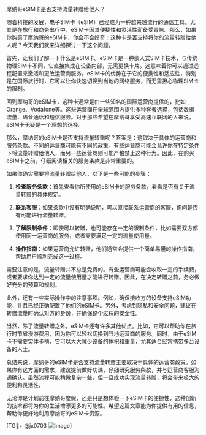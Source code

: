 摩纳哥eSIM卡是否支持流量转赠给他人？

随着科技的发展，电子SIM卡（eSIM）已经成为一种越来越流行的通信工具。尤其是在旅行和商务出行中，eSIM卡因其便捷性和灵活性而备受青睐。那么，如果你购买了摩纳哥的eSIM卡，你会不会好奇：这种卡是否支持将你的流量转赠给他人呢？今天我们就来详细探讨一下这个问题。

首先，让我们了解一下什么是eSIM卡。eSIM卡是一种嵌入式SIM卡技术，与传统物理SIM卡不同，它直接集成在设备内部，无需更换卡片。这意味着你可以通过远程配置来激活和更改运营商服务。eSIM卡的优势在于它的便携性和适应性，特别是在国际旅行时，它可以让你快速切换到当地的网络服务，而无需担心物理SIM卡的限制。

回到摩纳哥的eSIM卡，这种卡通常是由一些知名的国际运营商提供的，比如Orange、Vodafone等。这些运营商在全球范围内提供多种套餐选择，包括数据流量、语音通话和短信服务。对于那些希望在摩纳哥享受高速互联网的人来说，eSIM卡无疑是一个理想的选择。

那么，摩纳哥的eSIM卡是否支持流量转赠呢？答案是：这取决于具体的运营商和服务条款。不同的运营商可能有不同的政策。有些运营商可能会允许你在特定条件下将流量转赠给他人，而另一些运营商则可能严格禁止这种行为。因此，在购买eSIM卡之前，仔细阅读相关的服务条款是非常重要的。

如果你确实需要将流量转赠给他人，以下是一些可能的步骤：

1. **检查服务条款**：首先查看你所使用的eSIM卡的服务条款，看看是否有关于流量转赠的具体规定。
   
2. **联系客服**：如果条款中没有明确说明，可以直接联系运营商的客服，询问是否有可能进行流量转赠。

3. **了解限制条件**：即使可以转赠，也可能存在一定的限制条件，比如需要双方都使用同一运营商的服务，或者需要满足一定的流量使用量。

4. **操作指南**：如果运营商允许转赠，他们通常会提供一个简单易懂的操作指南，帮助用户顺利完成这一过程。

需要注意的是，流量转赠并不总是免费的。有些运营商可能会收取一定的手续费，或者要求你达到一定的流量使用量才能进行转赠。因此，在决定转赠之前，务必做好充分的预算和规划。

此外，还有一些实际操作中的注意事项。例如，确保接收方的设备支持eSIM功能，并且已经正确配置了他们的eSIM卡。另外，考虑到隐私和安全问题，建议在转赠流量时确认对方的身份，并确保整个过程的安全性。

当然，除了流量转赠之外，eSIM卡还有许多其他优点。比如，它可以帮助你在旅行时节省漫游费用，因为你可以轻松切换到当地运营商的服务。同时，由于eSIM卡不需要实体卡槽，它可以大大减少设备的体积和重量，尤其适合经常携带多台设备的人士。

总结来说，摩纳哥的eSIM卡是否支持流量转赠主要取决于具体的运营商政策。如果你有这方面的需求，建议提前做好功课，仔细研究服务条款，并与运营商客服沟通确认。虽然流程可能稍微复杂一些，但一旦成功实现流量转赠，将会带来极大的便利和灵活性。

无论你是计划前往摩纳哥度假，还是只是想体验一下eSIM卡的便捷性，这种创新的技术都将为你的生活增添更多的可能性。希望这篇文章能为你提供有用的信息，帮助你更好地利用摩纳哥的eSIM卡资源。

[TG💪+ @jx0703 ![Image](https://github.com/user-attachments/assets/dbca1d08-cadb-493c-b0ec-ad6f7a83f270)]